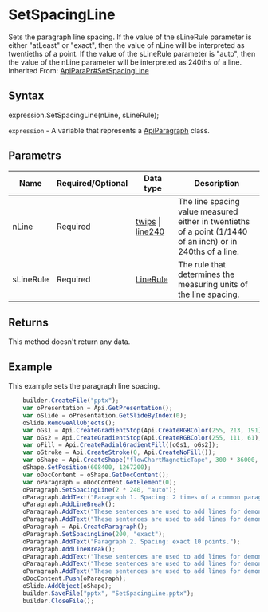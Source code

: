 # SetSpacingLine

Sets the paragraph line spacing. If the value of the sLineRule parameter is either "atLeast" or "exact", then the value of nLine will be interpreted as twentieths of a point. If the value of the sLineRule parameter is "auto", then the value of the nLine parameter will be interpreted as 240ths of a line.
<br>Inherited From: [ApiParaPr#SetSpacingLine](../../ApiParaPr/Methods/SetSpacingLine.md)

## Syntax

expression.SetSpacingLine(nLine, sLineRule);

`expression` - A variable that represents a [ApiParagraph](../ApiParagraph.md) class.

## Parametrs

| **Name** | **Required/Optional** | **Data type** | **Description** |
| ------------- | ------------- | ------------- | ------------- |
| nLine | Required | [twips](../../../Enumerations/twips.md) &#124; [line240](../../../Enumerations/line240.md) | The line spacing value measured either in twentieths of a point (1/1440 of an inch) or in 240ths of a line. |
| sLineRule | Required | [LineRule](../../../Enumerations/LineRule.md) | The rule that determines the measuring units of the line spacing. |

## Returns

This method doesn't return any data.

## Example

This example sets the paragraph line spacing.

```javascript
	builder.CreateFile("pptx");
	var oPresentation = Api.GetPresentation();
	var oSlide = oPresentation.GetSlideByIndex(0);
	oSlide.RemoveAllObjects();
	var oGs1 = Api.CreateGradientStop(Api.CreateRGBColor(255, 213, 191), 0);
	var oGs2 = Api.CreateGradientStop(Api.CreateRGBColor(255, 111, 61), 100000);
	var oFill = Api.CreateRadialGradientFill([oGs1, oGs2]);
	var oStroke = Api.CreateStroke(0, Api.CreateNoFill());
	var oShape = Api.CreateShape("flowChartMagneticTape", 300 * 36000, 130 * 36000, oFill, oStroke);
	oShape.SetPosition(608400, 1267200);
	var oDocContent = oShape.GetDocContent();
	var oParagraph = oDocContent.GetElement(0);
	oParagraph.SetSpacingLine(2 * 240, "auto");
	oParagraph.AddText("Paragraph 1. Spacing: 2 times of a common paragraph line spacing.");
	oParagraph.AddLineBreak();
	oParagraph.AddText("These sentences are used to add lines for demonstrative purposes. ");
	oParagraph.AddText("These sentences are used to add lines for demonstrative purposes. ");
	oParagraph = Api.CreateParagraph();
	oParagraph.SetSpacingLine(200, "exact");
	oParagraph.AddText("Paragraph 2. Spacing: exact 10 points.");
	oParagraph.AddLineBreak();
	oParagraph.AddText("These sentences are used to add lines for demonstrative purposes. ");
	oParagraph.AddText("These sentences are used to add lines for demonstrative purposes. ");
	oParagraph.AddText("These sentences are used to add lines for demonstrative purposes. ");
	oDocContent.Push(oParagraph);
	oSlide.AddObject(oShape);
	builder.SaveFile("pptx", "SetSpacingLine.pptx");
	builder.CloseFile();
```